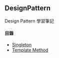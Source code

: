 ## DesignPattern


Design Pattern 學習筆記

#### 目錄 
- [Singleton]()
- [Template Method](./TemplateMethod)